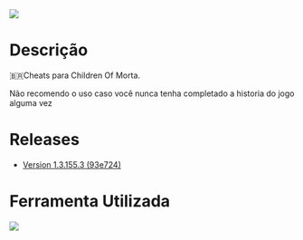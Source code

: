 <img src="https://1.bp.blogspot.com/-ahNjKJJXuU8/XeBTbRtno6I/AAAAAAAABco/A7KmN_lQneon7J0M-ovFlkBrd5-fUqQUQCNcBGAsYHQ/s1600/H2x1_NSwitch_ChildrenOfMorta_image1600w.jpg">

# Descrição
 :brazil:Cheats para Children Of Morta.
 
 Não recomendo o uso caso você nunca tenha completado a historia do jogo alguma vez
# Releases
- [Version 1.3.155.3 (93e724)](https://github.com/Winzen/ChildrenOfMorta-Cheats-Reverse-Engineer-Unity-/releases/tag/ChildenofMorta)
# Ferramenta Utilizada

<a href="https://github.com/dnSpyEx/dnSpy"><img src="https://cdn.cyberpunk.rs/wp-content/uploads/2018/09/dnSpy_debugger_bg.jpg">
